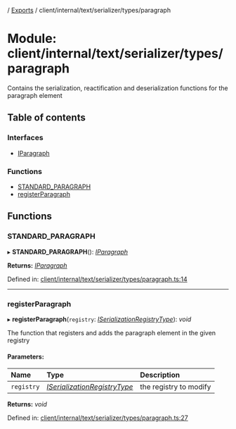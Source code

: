 [](../README.md) / [Exports](../modules.md) / client/internal/text/serializer/types/paragraph

# Module: client/internal/text/serializer/types/paragraph

Contains the serialization, reactification and deserialization functions
for the paragraph element

## Table of contents

### Interfaces

- [IParagraph](../interfaces/client_internal_text_serializer_types_paragraph.iparagraph.md)

### Functions

- [STANDARD\_PARAGRAPH](client_internal_text_serializer_types_paragraph.md#standard_paragraph)
- [registerParagraph](client_internal_text_serializer_types_paragraph.md#registerparagraph)

## Functions

### STANDARD\_PARAGRAPH

▸ **STANDARD_PARAGRAPH**(): [*IParagraph*](../interfaces/client_internal_text_serializer_types_paragraph.iparagraph.md)

**Returns:** [*IParagraph*](../interfaces/client_internal_text_serializer_types_paragraph.iparagraph.md)

Defined in: [client/internal/text/serializer/types/paragraph.ts:14](https://github.com/onzag/itemize/blob/55e63f2c/client/internal/text/serializer/types/paragraph.ts#L14)

___

### registerParagraph

▸ **registerParagraph**(`registry`: [*ISerializationRegistryType*](../interfaces/client_internal_text_serializer.iserializationregistrytype.md)): *void*

The function that registers and adds the paragraph element in the given
registry

#### Parameters:

Name | Type | Description |
:------ | :------ | :------ |
`registry` | [*ISerializationRegistryType*](../interfaces/client_internal_text_serializer.iserializationregistrytype.md) | the registry to modify    |

**Returns:** *void*

Defined in: [client/internal/text/serializer/types/paragraph.ts:27](https://github.com/onzag/itemize/blob/55e63f2c/client/internal/text/serializer/types/paragraph.ts#L27)
